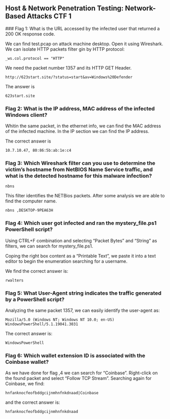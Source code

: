 ## Host & Network Penetration Testing: Network-Based Attacks CTF 1

### Flag 1: What is the URL accessed by the infected user that returned a 200 OK response code.

We can find test.pcap on attack machine desktop. Open it using Wireshark.
We can isolate HTTP packets filter gin by HTTP protocol:
```
_ws.col.protocol == "HTTP"
```
We need the packet number 1357 and its HTTP GET Header.
```
http://623start.site/?status=start&av=Windows%20Defender
```
The answer is
```
623start.site
```
### Flag 2: What is the IP address, MAC address of the infected Windows client?

Whitin the same packet, in the ethernet info, we can find the MAC address of the infected machine. In the IP section we can find the IP address.

The correct answer is 
```
10.7.10.47, 80:86:5b:ab:1e:c4
```
### Flag 3: Which Wireshark filter can you use to determine the victim’s hostname from NetBIOS Name Service traffic, and what is the detected hostname for this malware infection?
```
nbns
```
This filter identifies the NETBios packets. After some analysis we are able to find the computer name.
```
nbns ,DESKTOP-9PEA63H
```
### Flag 4: Which user got infected and ran the mystery_file.ps1 PowerShell script?

Using CTRL+F combination and selecting “Packet Bytes” and “String” as filters, we can search for mystery_file.ps1.

Coping the right box content as a “Printable Text”, we paste it into a text editor to begin the enumeration searching for a username.

We find the correct answer is:
```
rwalters
```
### Flag 5: What User-Agent string indicates the traffic generated by a PowerShell script?

Analyzing the same packet 1357, we can easily identify the user-agent as:
```
Mozilla/5.0 (Windows NT; Windows NT 10.0; en-US) WindowsPowerShell/5.1.19041.3031
```
The correct answer is:
```
WindowsPowerShell
```
### Flag 6: Which wallet extension ID is associated with the Coinbase wallet?

As we have done for flag ,4 we can search for “Coinbase”.
Right-click on the found packet and select “Follow TCP Stream”.
Searching again for Coinbase, we find:
```
hnfanknocfeofbddgcijnmhnfnkdnaad|Coinbase
```
and the correct answer is:
```
hnfanknocfeofbddgcijnmhnfnkdnaad
```
